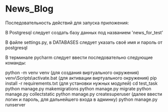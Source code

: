 # News_Blog

Последовательность действий для запуска приложения:

В Postgresql следует создать базу данных под названием 'news_for_test'

В файле settings.py, в DATABASES следует указать своё имя и пароль от postgresql

В терминале pycharm следует ввести последовательно следующие команды:

python -m venv venv (для создания виртуального окружения)
venv\Scripts\activate.bat (для активации виртуального окружения)
pip install -r requirements.txt (для установки нужных модулей)
cd test_task
python manage.py makemigrations
python manage.py migrate
python manage.py collectstatic
python manage.py createsuperuser (далее ввести логин и пароль, для дальнейшего входа в админку)
python manage.py runserver
